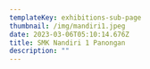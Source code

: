 ```yaml
---
templateKey: exhibitions-sub-page
thumbnail: /img/mandiri1.jpeg
date: 2023-03-06T05:10:14.676Z
title: SMK Nandiri 1 Panongan
description: ""
---
```

<!--[kuta3](/img/legoks2.jpeg)

![kuta1](/img/legoks3.jpeg)-->
